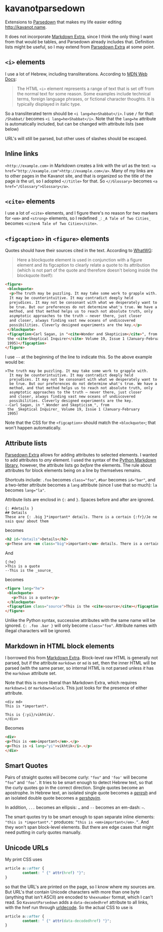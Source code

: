 ﻿# kavanotparsedown
 
 Extensions to [Parsedown](http://parsedown.org) that makes my life easier editing http://kavanot.name.

It does not incorporate [Markdown Extra](https://michelf.ca/projects/php-markdown/extra/), since I think the only thing I want from that would be tables, and Parsedown already includes that. Definition lists might be useful, so I may extend from [Parsedown Extra](https://github.com/erusev/parsedown-extra) at some point.

## `<i>` elements
I use a lot of Hebrew, including transliterations. According to [MDN Web Docs](https://developer.mozilla.org/en-US/docs/Web/HTML/Element/i):
>The HTML `<i>` element represents a range of text that is set off from the normal text for some reason. Some examples include technical terms, foreign language phrases, or fictional character thoughts. It is typically displayed in italic type.

So a transliterated term should be `<i lang=he>Shabbat</i>`. I use `/` for that: `/Shabbat/` becomes `<i lang=he>Shabbat</i>`. Note that the `lang=he` attribute is automatically included, but can be changed with attribute lists (see below)

URL's will still be parsed, but other uses of slashes should be escaped.

## Inline links

`<http://example.com>` in Markdown creates a link with the url as the text: `<a href="http://example.com">http://example.com</a>`. Many of my links are to other pages in the Kavanot site, and that is organized so the title of the page *is* the url, so I adopted `<//title>` for that. So `<//Glossary>` becomes `<a href="/Glossary">Glossary</a>`.

## `<cite>` elements

I use a lot of `<cite>` elements, and I figure there's no reason for *two* markers for `<em>` and `<strong>` elements, so I redefined `_`: `_A Tale of Two Cities_` becomes `<cite>A Tale of Two Cities</cite>`.

## `<figcaption>` in `<figure>` elements
Quotes should have their sources cited in the text. According to [WhatWG](https://html.spec.whatwg.org/multipage/grouping-content.html#the-blockquote-element:the-blockquote-element-4):

>Here a blockquote element is used in conjunction with a figure element and its figcaption to clearly relate a quote to its attribution (which is not part of the quote and therefore doesn't belong inside the blockquote itself):
``` html
<figure>
 <blockquote>
  <p>The truth may be puzzling. It may take some work to grapple with.
  It may be counterintuitive. It may contradict deeply held
  prejudices. It may not be consonant with what we desperately want to
  be true. But our preferences do not determine what's true. We have a
  method, and that method helps us to reach not absolute truth, only
  asymptotic approaches to the truth — never there, just closer
  and closer, always finding vast new oceans of undiscovered
  possibilities. Cleverly designed experiments are the key.</p>
 </blockquote>
 <figcaption>Carl Sagan, in "<cite>Wonder and Skepticism</cite>", from
 the <cite>Skeptical Inquirer</cite> Volume 19, Issue 1 (January-February
 1995)</figcaption>
</figure>
```
I use `--` at the beginning of the line to indicate this. So the above example would be:

```
>The truth may be puzzling. It may take some work to grapple with.
  It may be counterintuitive. It may contradict deeply held
  prejudices. It may not be consonant with what we desperately want to
  be true. But our preferences do not determine what's true. We have a
  method, and that method helps us to reach not absolute truth, only
  asymptotic approaches to the truth — never there, just closer
  and closer, always finding vast new oceans of undiscovered
  possibilities. Cleverly designed experiments are the key.
--Carl Sagan, in "_Wonder and Skepticism_", from
 the _Skeptical Inquirer_ Volume 19, Issue 1 (January-February
 1995)
```

Note that the CSS for the `<figcaption>` should match the `<blockquote>`; that won't happen automatically.

## Attribute lists
[Parsedown Extra](https://github.com/erusev/parsedown-extra) allows for adding attributes to selected elements. I wanted to add attributes to *any* element. I used the syntax of the [Python Markdown library](https://python-markdown.github.io/extensions/attr_list/), however, the attribute lists go *before* the elements. The rule about attributes for 
block elements being on a line by themselves remains.

Shortcuts include: `.foo` becomes `class="foo"`, `#bar` becomes `id="bar"`, and a two-letter attribute becomes a `lang` attribute (since I use that so much): `la` becomes `lang="la"`.

Attribute lists are enclosd in `{:` and `}`. Spaces before and after are ignored.
```
{: #details }
## Details
These are {: .big }*important* details. There is a certain {:fr}/Je ne sais qua/ about them
```
becomes
``` html
<h2 id="details">Details</h2>
<p>These are <em class="big">important</em> details. There is a certain <i lang="fr">Je ne sais qua</i> about them</p>
```
And
```
{:he}
>This is a quote
--This is the _source_
```
becomes
```html
<figure lang="he">
 <blockquote>
   <p>This is a quote</p>
 </blockquote>
 <figcaption class="source">This is the <cite>source</cite></figcaption>
</figure>
```
 Unlike the Python syntax, successive attributes with the same name will be ignored. `{: .foo .bar }` will only become `class="foo"`. Attribute names with illegal characters will be ignored.
 
## Markdown in HTML block elements
I borrowed this from [Markdown Extra](https://michelf.ca/projects/php-markdown/extra/). Block-level raw HTML is generally not parsed, but if the attribute `markdown` or `md` is set, then the inner HTML will be parsed (with the same parser, so internal HTML is not parsed unless *it* has the `markdown` attribute set.

Note that this is more liberal than Markdown Extra, which requires `markdown=1` or `markdown=block`. This just looks for the presence of either attribute.

```
<div md>
This is *important*.

This is {:yi}/vikhtik/.
</div>
```
Becomes
```html
<div>
<p>This is <em>important</em>.</p>
<p>This is <i lang="yi">vikhtik</i>.</p>
</div>
```
 
 ## Smart Quotes
 Pairs of straight quotes will become curly: `"foo"` and `'foo'` will become `“foo”` and `‘foo’`. It tries to be smart enough to detect Hebrew text, so that the curly quotes go in the correct direction. Single quotes become an apostrophe. In Hebrew text, an isolated single quote becomes a <i lang=he><a href=https://en.wikipedia.org/wiki/Geresh>geresh</a></i> and an isolated double quote becomes a <i lang=he><a href=https://en.wikipedia.org/wiki/Gershayim>gershayim</a></i>.
 
 In addition, `...` becomes an ellipsis: `…` and `--` becomes an em-dash: `—`.
 
 The smart quotes try to be smart enough to span separate inline elements: ` "this is *important*." ` produces: ` “this is <em>important</em>.” `. And they won't span block-level elements. But there are edge cases that might need putting in curly quotes manually.

## Unicode URLs
My print CSS uses 

```css
article a::after {
		content: " {" attr(href) "}";
}
```

so that the URL's are printed on the page, so I know where my sources are. But URL's that contain Unicode characters with more than one byte (anything that isn't ASCII) are encoded to `%hexnumber` format, which I can't read. So `KavanotParsedown` adds a `data-decodedhref` attribute to all links, with the href run through [urldecode](https://www.php.net/manual/en/function.urldecode.php). So the actual CSS to use is

```css
article a::after {
		content: " {" attr(data-decodedhref) "}";
}
```
